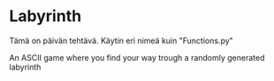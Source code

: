 # Labyrinth
Tämä on päivän tehtävä. Käytin eri nimeä kuin "Functions.py"


An ASCII game where you find your way trough a randomly generated labyrinth
